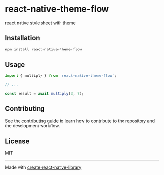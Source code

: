 # react-native-theme-flow

react native style sheet with theme

## Installation

```sh
npm install react-native-theme-flow
```

## Usage


```js
import { multiply } from 'react-native-theme-flow';

// ...

const result = await multiply(3, 7);
```


## Contributing

See the [contributing guide](CONTRIBUTING.md) to learn how to contribute to the repository and the development workflow.

## License

MIT

---

Made with [create-react-native-library](https://github.com/callstack/react-native-builder-bob)
